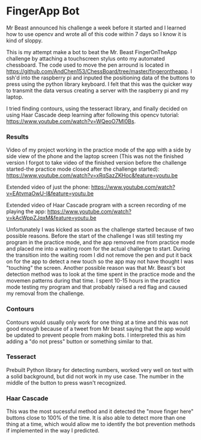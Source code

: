 # FingerApp Bot
Mr Beast announced his challenge a week before it started and I learned how to use opencv and wrote all of this code within 7 days so I know it is kind of sloppy.

This is my attempt make a bot to beat the Mr. Beast FingerOnTheApp challenge by attaching a touchscreen stylus onto my automated chessboard. The code used to move the pen arround is located in https://github.com/AndChen153/ChessBoard/tree/master/fingerontheapp. I ssh'd into the raspberry pi and inputed the positioning data of the buttons to press using the python library keyboard. I felt that this was the quicker way to transmit the data versus creating a server with the raspberry pi and my laptop.

I tried finding contours, using the tesseract library, and finally decided on using Haar Cascade deep learning after following this opencv tutorial: https://www.youtube.com/watch?v=WQeoO7MI0Bs.

### Results
Video of my project working in the practice mode of the app with a side by side view of the phone and the laptop screen (This was not the finished version I forgot to take video of the finished version before the challenge started-the practice mode closed after the challenge started): https://www.youtube.com/watch?v=xRqSazZKHoc&feature=youtu.be

Extended video of just the phone: https://www.youtube.com/watch?v=EAtvmaOwU-I&feature=youtu.be

Extended video of Haar Cascade program with a screen recording of me playing the app: https://www.youtube.com/watch?v=kAcWppZJqxM&feature=youtu.be

Unfortunately I was kicked as soon as the challenge started because of two possible reasons. Before the start of the challenge I was still testing my program in the practice mode, and the app removed me from practice mode and placed me into a waiting room for the actual challenge to start. During the transition into the waiting room I did not remove the pen and put it back on for the app to detect a new touch so the app may not have thought I was "touching" the screen. Another possible reason was that Mr. Beast's bot detection method was to look at the time spent in the practice mode and the movemen patterns during that time. I spent 10-15 hours in the practice mode testing my program and that probably raised a red flag and caused my removal from the challenge.

### Contours
Contours would usually only work for one thing at a time and this was not good enough because of a tweet from Mr beast saying that the app would be updated to prevent people from making bots. I interpreted this as him adding a "do not press" button or something similar to that.

### Tesseract
Prebuilt Python library for detecting numbers, worked very well on text with a solid background, but did not work in my use case. The number in the middle of the button to press wasn't recognized.

### Haar Cascade
This was the most sucessful method and it detected the "move finger here" buttons close to 100% of the time. It is also able to detect more than one thing at a time, which would allow me to identify the bot prevention methods if implemented in the way I predicted.

